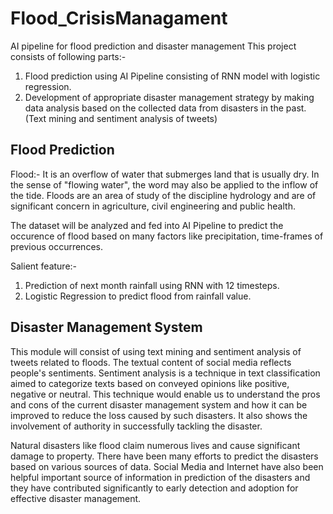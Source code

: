 # Flood_CrisisManagament
AI pipeline for flood prediction and disaster management
This project consists of following parts:-  
1. Flood prediction using AI Pipeline consisting of RNN model with logistic regression.
2. Development of appropriate disaster management strategy by making data analysis based on the collected data from disasters in the past. (Text mining and sentiment analysis of tweets)

## Flood Prediction
Flood:- It is an overflow of water that submerges land that is usually dry. In the sense of "flowing water", the word may also be applied to the inflow of the tide. Floods are an area of study of the discipline hydrology and are of significant concern in agriculture, civil engineering and public health.

The dataset will be analyzed and fed into AI Pipeline to predict the occurence of flood based on many factors like precipitation, time-frames of previous occurrences.

Salient feature:-
1. Prediction of next month rainfall using RNN with 12 timesteps.
2. Logistic Regression to predict flood from rainfall value. 

## Disaster Management System
     
This module will consist of using text mining and sentiment analysis of tweets related to floods. The textual content of social media reflects people's sentiments. Sentiment analysis is a technique in text classification aimed to categorize texts based on conveyed opinions like positive, negative or neutral. This technique would enable us to understand the pros and cons of the current disaster management system and how it can be improved to reduce the loss caused by such disasters. It also shows the involvement of authority in successfully tackling the disaster.

Natural  disasters like flood claim numerous lives and cause significant damage to property. There have been many efforts to predict 
the disasters based on various sources of data. Social Media and Internet  have also been helpful important source  of information in prediction of the disasters and they have contributed significantly to early detection and adoption for effective disaster management. 
